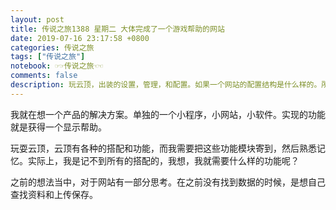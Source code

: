 ```yaml
---
layout: post
title: 传说之旅1388 星期二 大体完成了一个游戏帮助的网站 
date: 2019-07-16 23:17:58 +0800 
categories: 传说之旅 
tags: ["传说之旅"]
notebook: ☞☞传说之旅☜☜
comments: false
description: 玩云顶，出装的设置，管理，和配置。如果一个网站的配置结构是什么样的。所有的数据的引用是从wegame中得来，第二点，获得的数据放在vue的界面。
---
```


我就在想一个产品的解决方案。单独的一个小程序，小网站，小软件。实现的功能就是获得一个显示帮助。

玩耍云顶，云顶有各种的搭配和功能，而我需要把这些功能模块寄到，然后熟悉记忆。实际上，我是记不到所有的搭配的，我想，我就需要什么样的功能呢？

之前的想法当中，对于网站有一部分思考。在之前没有找到数据的时候，是想自己查找资料和上传保存。

